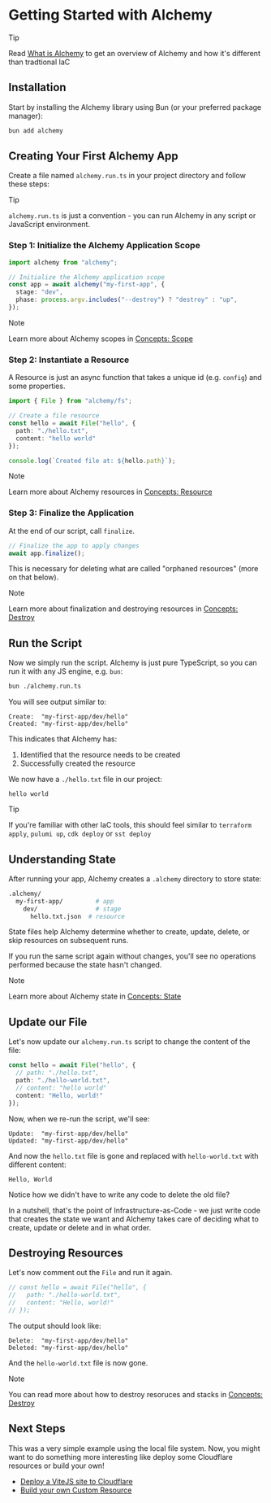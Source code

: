 # Getting Started with Alchemy

> [!TIP]
> Read [What is Alchemy](./what-is-alchemy.md) to get an overview of Alchemy and how it's different than tradtional IaC

## Installation

Start by installing the Alchemy library using Bun (or your preferred package manager):

```bash
bun add alchemy
```

## Creating Your First Alchemy App

Create a file named `alchemy.run.ts` in your project directory and follow these steps:

> [!TIP]
> `alchemy.run.ts` is just a convention - you can run Alchemy in any script or JavaScript environment.

### Step 1: Initialize the Alchemy Application Scope

```typescript
import alchemy from "alchemy";

// Initialize the Alchemy application scope
const app = await alchemy("my-first-app", {
  stage: "dev",
  phase: process.argv.includes("--destroy") ? "destroy" : "up",
});
```

> [!NOTE]
> Learn more about Alchemy scopes in [Concepts: Scope](./concepts/scope.md)

### Step 2: Instantiate a Resource

A Resource is just an async function that takes a unique id (e.g. `config`) and some properties.

```typescript
import { File } from "alchemy/fs";

// Create a file resource
const hello = await File("hello", {
  path: "./hello.txt",
  content: "hello world"
});

console.log(`Created file at: ${hello.path}`);
```

> [!NOTE]
> Learn more about Alchemy resources in [Concepts: Resource](./concepts/resource.md)

### Step 3: Finalize the Application

At the end of our script, call `finalize`.

```typescript
// Finalize the app to apply changes
await app.finalize();
```

This is necessary for deleting what are called "orphaned resources" (more on that below).

> [!NOTE]
> Learn more about finalization and destroying resources in [Concepts: Destroy](./concepts/destroy.md)

## Run the Script

Now we simply run the script. Alchemy is just pure TypeScript, so you can run it with any JS engine, e.g. `bun`:

```bash
bun ./alchemy.run.ts
```

You will see output similar to:

```
Create:  "my-first-app/dev/hello"
Created: "my-first-app/dev/hello"
```

This indicates that Alchemy has:
1. Identified that the resource needs to be created
2. Successfully created the resource

We now have a `./hello.txt` file in our project:
```
hello world
```

> [!TIP]
> If you're familiar with other IaC tools, this should feel similar to `terraform apply`, `pulumi up`, `cdk deploy` or `sst deploy`

## Understanding State

After running your app, Alchemy creates a `.alchemy` directory to store state:

```sh
.alchemy/
  my-first-app/         # app
    dev/                # stage
      hello.txt.json  # resource
```

State files help Alchemy determine whether to create, update, delete, or skip resources on subsequent runs.

If you run the same script again without changes, you'll see no operations performed because the state hasn't changed.

> [!NOTE]
> Learn more about Alchemy state in [Concepts: State](./concepts/state.md)

## Update our File

Let's now update our `alchemy.run.ts` script to change the content of the file:

```ts
const hello = await File("hello", {
  // path: "./hello.txt",
  path: "./hello-world.txt",
  // content: "hello world"
  content: "Hello, world!"
});
```

Now, when we re-run the script, we'll see:
```
Update:  "my-first-app/dev/hello"
Updated: "my-first-app/dev/hello"
```

And now the `hello.txt` file is gone and replaced with `hello-world.txt` with different content:
```
Hello, World
```

Notice how we didn't have to write any code to delete the old file?

In a nutshell, that's the point of Infrastructure-as-Code - we just write code that creates the state we want and Alchemy takes care of deciding what to create, update or delete and in what order.

## Destroying Resources

Let's now comment out the `File` and run it again.

```typescript
// const hello = await File("hello", {
//   path: "./hello-world.txt",
//   content: "Hello, world!"
// });
```

The output should look like:

```
Delete:  "my-first-app/dev/hello"
Deleted: "my-first-app/dev/hello"
```

And the `hello-world.txt` file is now gone.

> [!NOTE]
> You can read more about how to destroy resoruces and stacks in [Concepts: Destroy](./concepts/destroy.md)

## Next Steps

This was a very simple example using the local file system. Now, you might want to do something more interesting like deploy some Cloudflare resources or build your own!

- [Deploy a ViteJS site to Cloudflare](./guides/cloudflare/vitejs)
- [Build your own Custom Resource](./guides/custom-resources.md)
